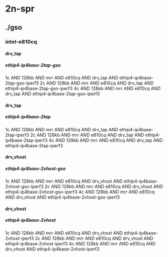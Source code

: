 # 2n-spr
## ./gso
### intel-e810cq
#### drv_tap
##### ethip4-ip4base-2tap-gso
1c AND 128kb AND mrr AND e810cq AND drv_tap AND ethip4-ip4base-2tap-gso-iperf3
2c AND 128kb AND mrr AND e810cq AND drv_tap AND ethip4-ip4base-2tap-gso-iperf3
4c AND 128kb AND mrr AND e810cq AND drv_tap AND ethip4-ip4base-2tap-gso-iperf3
#### drv_tap
##### ethip4-ip4base-2tap
1c AND 128kb AND mrr AND e810cq AND drv_tap AND ethip4-ip4base-2tap-iperf3
2c AND 128kb AND mrr AND e810cq AND drv_tap AND ethip4-ip4base-2tap-iperf3
4c AND 128kb AND mrr AND e810cq AND drv_tap AND ethip4-ip4base-2tap-iperf3
#### drv_vhost
##### ethip4-ip4base-2vhost-gso
1c AND 128kb AND mrr AND e810cq AND drv_vhost AND ethip4-ip4base-2vhost-gso-iperf3
2c AND 128kb AND mrr AND e810cq AND drv_vhost AND ethip4-ip4base-2vhost-gso-iperf3
4c AND 128kb AND mrr AND e810cq AND drv_vhost AND ethip4-ip4base-2vhost-gso-iperf3
#### drv_vhost
##### ethip4-ip4base-2vhost
1c AND 128kb AND mrr AND e810cq AND drv_vhost AND ethip4-ip4base-2vhost-iperf3
2c AND 128kb AND mrr AND e810cq AND drv_vhost AND ethip4-ip4base-2vhost-iperf3
4c AND 128kb AND mrr AND e810cq AND drv_vhost AND ethip4-ip4base-2vhost-iperf3
